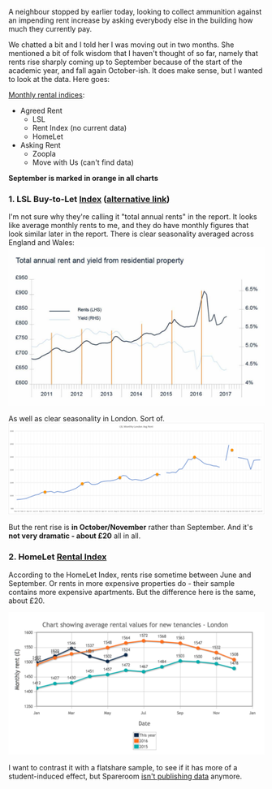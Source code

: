 A neighbour stopped by earlier today, looking to collect ammunition against an impending rent increase by asking everybody else in the building how much they currently pay.

We chatted a bit and I told her I was moving out in two months. She mentioned a bit of folk wisdom that I haven't thought of so far, namely that rents rise sharply coming up to September because of the start of the academic year, and fall again October-ish. It does make sense, but I wanted to look at the data. Here goes:

[Monthly rental indices](http://www.home.co.uk/guides/rental_prices_indices/toc.htm):
- Agreed Rent
    - LSL
    - Rent Index (no current data)
    - HomeLet
- Asking Rent
    - Zoopla
    - Move with Us (can't find data)

**September is marked in orange in all charts**

### 1. LSL Buy-to-Let [Index](https://www.lslps.co.uk/news-and-media/market-intelligence/buy-to-let-index/england-wales-buy-to-let-index) ([alternative link](https://www.your-move.co.uk/buy-to-let-index))
I'm not sure why they're calling it "total annual rents" in the report. It looks like average monthly rents to me, and they do have monthly figures that look similar later in the report. There is clear seasonality averaged across England and Wales:
![Alt text](../images/avg-annual-rent-england-and-wales.jpg?raw=true "LSL Monthly Rents England and Wales")

As well as clear seasonality in London. Sort of.
![Alt text](../images/lsl-monthly-avg-london.png?raw=true "LSL Monthly Rents London")

But the rent rise is **in October/November** rather than September. And it's **not very dramatic - about £20** all in all.

### 2. HomeLet [Rental Index](https://homelet.co.uk/homelet-rental-index/london)

According to the HomeLet Index, rents rise sometime between June and September. Or rents in more expensive properties do - their sample contains more expensive apartments. But the difference here is the same, about £20.

![Alt text](../images/homelet-index-monthly-london.png?raw=true "HomeLet Monthly Rents London")

I want to contrast it with a flatshare sample, to see if it has more of a student-induced effect, but Spareroom [isn't publishing data](https://www.spareroom.co.uk/rentalindex) anymore.
